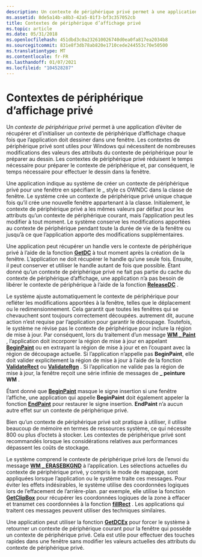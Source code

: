 ```yaml
---
description: Un contexte de périphérique privé permet à une application d’éviter de récupérer et d’initialiser un contexte de périphérique d’affichage chaque fois que l’application doit dessiner dans une fenêtre.
ms.assetid: 8de5a14b-a8b3-42a5-81f3-bf3c357052cb
title: Contextes de périphérique d’affichage privé
ms.topic: article
ms.date: 05/31/2018
ms.openlocfilehash: 451dbd3c0a232610026740d0ea0fa817ea2034b8
ms.sourcegitcommit: 831e8f3db78ab820e1710cede244553c70e50500
ms.translationtype: MT
ms.contentlocale: fr-FR
ms.lasthandoff: 01/07/2021
ms.locfileid: "104528287"
---
```

# <a name="private-display-device-contexts"></a>Contextes de périphérique d’affichage privé

Un *contexte de périphérique privé* permet à une application d’éviter de récupérer et d’initialiser un contexte de périphérique d’affichage chaque fois que l’application doit dessiner dans une fenêtre. Les contextes de périphérique privé sont utiles pour Windows qui nécessitent de nombreuses modifications des valeurs des attributs du contexte de périphérique pour le préparer au dessin. Les contextes de périphérique privé réduisent le temps nécessaire pour préparer le contexte de périphérique et, par conséquent, le temps nécessaire pour effectuer le dessin dans la fenêtre.

Une application indique au système de créer un contexte de périphérique privé pour une fenêtre en spécifiant le \_ style cs OWNDC dans la classe de fenêtre. Le système crée un contexte de périphérique privé unique chaque fois qu’il crée une nouvelle fenêtre appartenant à la classe. Initialement, le contexte de périphérique privé a les mêmes valeurs par défaut pour les attributs qu’un contexte de périphérique courant, mais l’application peut les modifier à tout moment. Le système conserve les modifications apportées au contexte de périphérique pendant toute la durée de vie de la fenêtre ou jusqu’à ce que l’application apporte des modifications supplémentaires.

Une application peut récupérer un handle vers le contexte de périphérique privé à l’aide de la fonction [**GetDC**](/windows/desktop/api/Winuser/nf-winuser-getdc) à tout moment après la création de la fenêtre. L’application ne doit récupérer le handle qu’une seule fois. Ensuite, il peut conserver et utiliser le handle autant de fois que possible. Étant donné qu’un contexte de périphérique privé ne fait pas partie du cache du contexte de périphérique d’affichage, une application n’a pas besoin de libérer le contexte de périphérique à l’aide de la fonction [**ReleaseDC**](/windows/desktop/api/Winuser/nf-winuser-releasedc) .

Le système ajuste automatiquement le contexte de périphérique pour refléter les modifications apportées à la fenêtre, telles que le déplacement ou le redimensionnement. Cela garantit que toutes les fenêtres qui se chevauchent sont toujours correctement découpées. autrement dit, aucune action n’est requise par l’application pour garantir le découpage. Toutefois, le système ne révise pas le contexte de périphérique pour inclure la région de mise à jour. Par conséquent, lors du traitement d’un message [**WM \_ Paint**](wm-paint.md) , l’application doit incorporer la région de mise à jour en appelant [**BeginPaint**](/windows/desktop/api/Winuser/nf-winuser-beginpaint) ou en extrayant la région de mise à jour et en l’coupant avec la région de découpage actuelle. Si l’application n’appelle pas **BeginPaint**, elle doit valider explicitement la région de mise à jour à l’aide de la fonction [**ValidateRect**](/windows/desktop/api/Winuser/nf-winuser-validaterect) ou [**ValidateRgn**](/windows/desktop/api/Winuser/nf-winuser-validatergn) . Si l’application ne valide pas la région de mise à jour, la fenêtre reçoit une série infinie de messages de **\_ peinture WM** .

Étant donné que [**BeginPaint**](/windows/desktop/api/Winuser/nf-winuser-beginpaint) masque le signe insertion si une fenêtre l’affiche, une application qui appelle **BeginPaint** doit également appeler la fonction [**EndPaint**](/windows/desktop/api/Winuser/nf-winuser-endpaint) pour restaurer le signe insertion. **EndPaint** n’a aucun autre effet sur un contexte de périphérique privé.

Bien qu’un contexte de périphérique privé soit pratique à utiliser, il utilise beaucoup de mémoire en termes de ressources système, ce qui nécessite 800 ou plus d’octets à stocker. Les contextes de périphérique privé sont recommandés lorsque les considérations relatives aux performances dépassent les coûts de stockage.

Le système comprend le contexte de périphérique privé lors de l’envoi du message [**WM \_ ERASEBKGND**](../winmsg/wm-erasebkgnd.md) à l’application. Les sélections actuelles du contexte de périphérique privé, y compris le mode de mappage, sont appliquées lorsque l’application ou le système traite ces messages. Pour éviter les effets indésirables, le système utilise des coordonnées logiques lors de l’effacement de l’arrière-plan. par exemple, elle utilise la fonction [**GetClipBox**](/windows/desktop/api/Wingdi/nf-wingdi-getclipbox) pour récupérer les coordonnées logiques de la zone à effacer et transmet ces coordonnées à la fonction [**fillRect**](/windows/desktop/api/Winuser/nf-winuser-fillrect) . Les applications qui traitent ces messages peuvent utiliser des techniques similaires.

Une application peut utiliser la fonction [**GetDCEx**](/windows/desktop/api/Winuser/nf-winuser-getdcex) pour forcer le système à retourner un contexte de périphérique courant pour la fenêtre qui possède un contexte de périphérique privé. Cela est utile pour effectuer des touches rapides dans une fenêtre sans modifier les valeurs actuelles des attributs du contexte de périphérique privé.

 

 
